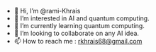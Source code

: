 - 👋 Hi, I’m @rami-Khrais
- 👀 I’m interested in AI and quantum computing.
- 🌱 I’m currently learning quantum computing.
- 💞️ I’m looking to collaborate on any AI idea.
- 📫 How to reach me : rkhrais68@gmail.com

<!---
rami-Khrais/rami-Khrais is a ✨ special ✨ repository because its `README.md` (this file) appears on your GitHub profile.
You can click the Preview link to take a look at your changes.
--->

